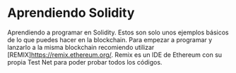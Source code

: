 # Aprendiendo Solidity

Aprendiendo a programar en Solidity. Estos son solo unos ejemplos básicos de lo que puedes hacer en la blockchain. Para empezar a programar y lanzarlo a la misma blockchain recomiendo utilizar [REMIX]https://remix.ethereum.org/. Remix es un IDE de Ethereum con su propia Test Net para poder probar todos los códigos.
